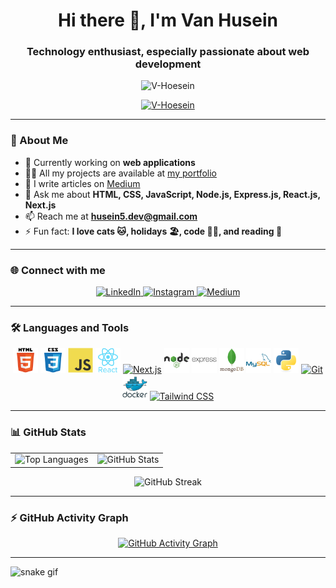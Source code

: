 <h1 align="center">Hi there 👋, I'm Van Husein</h1>
<h3 align="center">Technology enthusiast, especially passionate about web development</h3>

<p align="center">
  <img src="https://komarev.com/ghpvc/?username=V-Hoesein&label=Profile%20views&color=0e75b6&style=flat" alt="V-Hoesein" />
</p>

<p align="center">
  <a href="https://github.com/ryo-ma/github-profile-trophy">
    <img src="https://github-profile-trophy.vercel.app/?username=V-Hoesein&theme=onedark&margin-w=10&margin-h=10" alt="V-Hoesein" />
  </a>
</p>

---

### 🚀 About Me

- 🔭 Currently working on **web applications**
- 👨‍💻 All my projects are available at [my portfolio](https://V-Hoesein.github.io/)
- 📝 I write articles on [Medium](https://medium.com/@muhakbarhusein5)
- 💬 Ask me about **HTML, CSS, JavaScript, Node.js, Express.js, React.js, Next.js**
- 📫 Reach me at **husein5.dev@gmail.com**
- ⚡ Fun fact: **I love cats 🐱, holidays 🏖️, code 👨‍💻, and reading 📖**

---

### 🌐 Connect with me

<p align="center">
  <a href="https://linkedin.com/in/huseinsrg" target="_blank">
    <img src="https://raw.githubusercontent.com/rahuldkjain/github-profile-readme-generator/master/src/images/icons/Social/linked-in-alt.svg" alt="LinkedIn" height="30" width="40" />
  </a>
  <a href="https://instagram.com/codewithhusein" target="_blank">
    <img src="https://raw.githubusercontent.com/rahuldkjain/github-profile-readme-generator/master/src/images/icons/Social/instagram.svg" alt="Instagram" height="30" width="40" />
  </a>
  <a href="https://medium.com/@muhakbarhusein5" target="_blank">
    <img src="https://raw.githubusercontent.com/rahuldkjain/github-profile-readme-generator/master/src/images/icons/Social/medium.svg" alt="Medium" height="30" width="40" />
  </a>
</p>

---

### 🛠️ Languages and Tools

<p align="center">
  <a href="https://developer.mozilla.org/en-US/docs/Web/HTML" target="_blank"><img src="https://raw.githubusercontent.com/devicons/devicon/master/icons/html5/html5-original-wordmark.svg" alt="HTML5" width="40" height="40"/></a>
  <a href="https://developer.mozilla.org/en-US/docs/Web/CSS" target="_blank"><img src="https://raw.githubusercontent.com/devicons/devicon/master/icons/css3/css3-original-wordmark.svg" alt="CSS3" width="40" height="40"/></a>
  <a href="https://developer.mozilla.org/en-US/docs/Web/JavaScript" target="_blank"><img src="https://raw.githubusercontent.com/devicons/devicon/master/icons/javascript/javascript-original.svg" alt="JavaScript" width="40" height="40"/></a>
  <a href="https://reactjs.org/" target="_blank"><img src="https://raw.githubusercontent.com/devicons/devicon/master/icons/react/react-original-wordmark.svg" alt="React" width="40" height="40"/></a>
  <a href="https://nextjs.org/" target="_blank"><img src="https://cdn.worldvectorlogo.com/logos/nextjs-2.svg" alt="Next.js" width="40" height="40"/></a>
  <a href="https://nodejs.org" target="_blank"><img src="https://raw.githubusercontent.com/devicons/devicon/master/icons/nodejs/nodejs-original-wordmark.svg" alt="Node.js" width="40" height="40"/></a>
  <a href="https://expressjs.com" target="_blank"><img src="https://raw.githubusercontent.com/devicons/devicon/master/icons/express/express-original-wordmark.svg" alt="Express.js" width="40" height="40"/></a>
  <a href="https://www.mongodb.com/" target="_blank"><img src="https://raw.githubusercontent.com/devicons/devicon/master/icons/mongodb/mongodb-original-wordmark.svg" alt="MongoDB" width="40" height="40"/></a>
  <a href="https://www.mysql.com/" target="_blank"><img src="https://raw.githubusercontent.com/devicons/devicon/master/icons/mysql/mysql-original-wordmark.svg" alt="MySQL" width="40" height="40"/></a>
  <a href="https://www.python.org" target="_blank"><img src="https://raw.githubusercontent.com/devicons/devicon/master/icons/python/python-original.svg" alt="Python" width="40" height="40"/></a>
  <a href="https://git-scm.com/" target="_blank"><img src="https://www.vectorlogo.zone/logos/git-scm/git-scm-icon.svg" alt="Git" width="40" height="40"/></a>
  <a href="https://docker.com" target="_blank"><img src="https://raw.githubusercontent.com/devicons/devicon/master/icons/docker/docker-original-wordmark.svg" alt="Docker" width="40" height="40"/></a>
  <a href="https://tailwindcss.com/" target="_blank"><img src="https://www.vectorlogo.zone/logos/tailwindcss/tailwindcss-icon.svg" alt="Tailwind CSS" width="40" height="40"/></a>
  <!-- Add more as needed -->
</p>

---

### 📊 GitHub Stats

<table align="center">
  <tr>
    <td align="center">
      <img src="https://github-readme-stats.vercel.app/api/top-langs/?username=V-Hoesein&layout=compact&theme=onedark" alt="Top Languages" />
    </td>
    <td align="center">
      <img src="https://github-readme-stats.vercel.app/api?username=V-Hoesein&show_icons=true&theme=onedark" alt="GitHub Stats" />
    </td>
  </tr>
</table>

<p align="center">
  <img src="https://github-readme-streak-stats.herokuapp.com/?user=V-Hoesein&theme=onedark" alt="GitHub Streak" />
</p>

---

### ⚡ GitHub Activity Graph

<p align="center">
  <a href="https://github.com/ashutosh00710/github-readme-activity-graph">
    <img src="https://github-readme-activity-graph.vercel.app/graph?username=V-Hoesein&bg_color=1a1b27&color=be90f2&line=9b59b6&point=f1c40f&area=true&hide_border=true" alt="GitHub Activity Graph" />
  </a>
</p>

---

![snake gif](https://github.com/V-Hoesein/V-Hoesein/blob/output/github-contribution-grid-snake-dark.svg)
